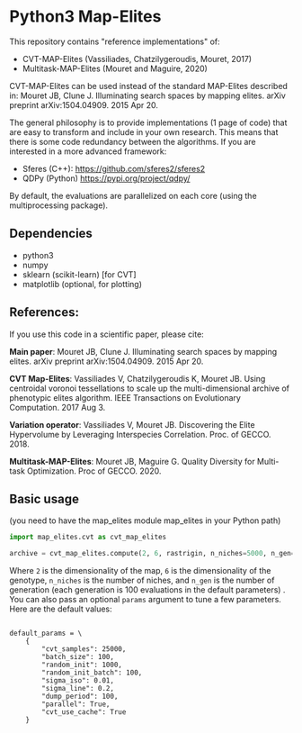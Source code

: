 # Python3 Map-Elites
This repository contains "reference implementations" of:
- CVT-MAP-Elites (Vassiliades, Chatzilygeroudis, Mouret, 2017)
- Multitask-MAP-Elites (Mouret and Maguire, 2020)

CVT-MAP-Elites can be used instead of the standard MAP-Elites described in:
Mouret JB, Clune J. Illuminating search spaces by mapping elites. arXiv preprint arXiv:1504.04909. 2015 Apr 20.

The general philosophy is to provide implementations (1 page of code) that are easy to transform and include in your own research. This means that there is some code redundancy between the algorithms. If you are interested in a more advanced framework:
- Sferes (C++): https://github.com/sferes2/sferes2 
- QDPy (Python) https://pypi.org/project/qdpy/

By default, the evaluations are parallelized on each core (using the multiprocessing package).

## Dependencies

- python3
- numpy
- sklearn (scikit-learn) [for CVT]
- matplotlib (optional, for plotting)

## References:
If you use this code in a scientific paper, please cite:

**Main paper**: Mouret JB, Clune J. Illuminating search spaces by mapping elites. arXiv preprint arXiv:1504.04909. 2015 Apr 20.

**CVT Map-Elites**: Vassiliades V, Chatzilygeroudis K, Mouret JB. Using centroidal voronoi tessellations to scale up the multi-dimensional archive of phenotypic elites algorithm. IEEE Transactions on Evolutionary Computation. 2017 Aug 3.

**Variation operator**: Vassiliades V, Mouret JB. Discovering the Elite Hypervolume by Leveraging Interspecies Correlation. Proc. of GECCO. 2018.

**Multitask-MAP-Elites**: Mouret JB, Maguire G. Quality Diversity for Multi-task Optimization. Proc of GECCO. 2020.


## Basic usage
(you need to have the map_elites module map_elites in your Python path)

```python
import map_elites.cvt as cvt_map_elites

archive = cvt_map_elites.compute(2, 6, rastrigin, n_niches=5000, n_gen=2500)
```
Where `2` is the dimensionality of the map, ``6`` is the dimensionality of the genotype, ``n_niches`` is the number of niches, and ``n_gen`` is the number of generation (each generation is 100 evaluations in the default parameters) . You can also pass an optional `params` argument to tune a few parameters. Here are the default values:

```

default_params = \
    {
        "cvt_samples": 25000,
        "batch_size": 100,
        "random_init": 1000,
        "random_init_batch": 100,
        "sigma_iso": 0.01,
        "sigma_line": 0.2,
        "dump_period": 100,
        "parallel": True,
        "cvt_use_cache": True
    }
```
